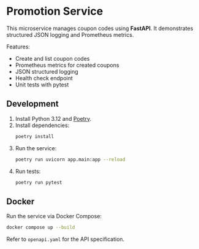 # Promotion Service

This microservice manages coupon codes using **FastAPI**. It demonstrates structured JSON logging and Prometheus metrics.

Features:
- Create and list coupon codes
- Prometheus metrics for created coupons
- JSON structured logging
- Health check endpoint
- Unit tests with pytest

## Development

1. Install Python 3.12 and [Poetry](https://python-poetry.org/).
2. Install dependencies:
   ```bash
   poetry install
   ```
3. Run the service:
   ```bash
   poetry run uvicorn app.main:app --reload
   ```
4. Run tests:
   ```bash
   poetry run pytest
   ```

## Docker

Run the service via Docker Compose:
```bash
docker compose up --build
```

Refer to `openapi.yaml` for the API specification.

